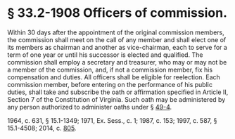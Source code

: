 # § 33.2-1908 Officers of commission.

<p>Within 30 days after the appointment of the original commission members, the commission shall meet on the call of any member and shall elect one of its members as chairman and another as vice-chairman, each to serve for a term of one year or until his successor is elected and qualified. The commission shall employ a secretary and treasurer, who may or may not be a member of the commission, and, if not a commission member, fix his compensation and duties. All officers shall be eligible for reelection. Each commission member, before entering on the performance of his public duties, shall take and subscribe the oath or affirmation specified in Article II, Section 7 of the Constitution of Virginia. Such oath may be administered by any person authorized to administer oaths under § <a href='http://law.lis.virginia.gov/vacode/49-4/'>49-4</a>.</p><p>1964, c. 631, § 15.1-1349; 1971, Ex. Sess., c. 1; 1987, c. 153; 1997, c. 587, § 15.1-4508; 2014, c. <a href='http://lis.virginia.gov/cgi-bin/legp604.exe?141+ful+CHAP0805'>805</a>.</p>